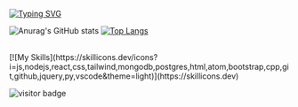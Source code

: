 [![Typing SVG](https://readme-typing-svg.herokuapp.com/?lines=Welcome+to+Maksat's+github+page;I+am+a+web+developer)](https://git.io/typing-svg)


![Anurag's GitHub stats](https://github-readme-stats.vercel.app/api?username=maksat111&theme=github_dark&show_icons=true)
[![Top Langs](https://github-readme-stats.vercel.app/api/top-langs/?username=maksat111&layout=compact)](https://github.com/anuraghazra/github-readme-stats)



<br/>
[![My Skills](https://skillicons.dev/icons?i=js,nodejs,react,css,tailwind,mongodb,postgres,html,atom,bootstrap,cpp,git,github,jquery,py,vscode&theme=light)](https://skillicons.dev)



![visitor badge](https://visitor-badge.glitch.me/badge?page_id=maksat111)
